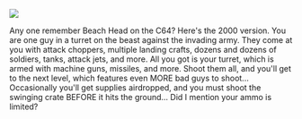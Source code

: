 <img src="http://www.mobygames.com/images/covers/l/5236-beach-head-2000-windows-front-cover.jpg"></img>
<p></p>
<p></p>
Any one remember Beach Head on the C64? Here's the 2000 version. You are one guy in a turret on the beast against the invading army. They come at you with attack choppers, multiple landing crafts, dozens and dozens of soldiers, tanks, attack jets, and more. All you got is your turret, which is armed with machine guns, missiles, and more. Shoot them all, and you'll get to the next level, which features even MORE bad guys to shoot... Occasionally you'll get supplies airdropped, and you must shoot the swinging crate BEFORE it hits the ground... Did I mention your ammo is limited?

